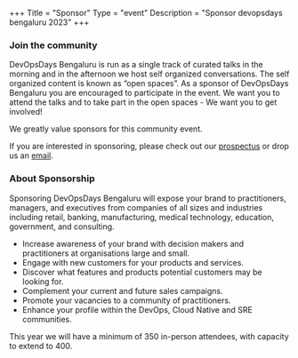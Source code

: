 +++
Title = "Sponsor"
Type = "event"
Description = "Sponsor devopsdays bengaluru 2023"
+++

<div class="container-fluid">
  <div class="row justify-content-start">
    <div class="col-md-6">
      <div>
        <h3>Join the community</h3>
        <p>DevOpsDays Bengaluru is run as a single track of curated talks in the morning and in the afternoon we host self organized conversations. The self organized content is known as “open spaces”. As a sponsor of DevOpsDays Bengaluru you are encouraged to participate in the event. We want you to attend the talks and to take part in the open spaces - We want you to get involved!</p>
        <p>We greatly value sponsors for this community event. </p>
        <p>If you are interested in sponsoring, please check out our <a href="https://assets.devopsdays.org/events/2023/bengaluru/sponsorship-prospectus.pdf">prospectus</a> or drop us an <a href="mailto:sponsorship-2023@devopsdaysindia.org?subject=Interested%20in%20Sponsoring%20DevOpsDays%Bengaluru%202023">email</a>.</p>
    </div>
      <h3>About Sponsorship</h3>
        <div class="col-md-9">
            <p>Sponsoring DevOpsDays Bengaluru will expose your brand to practitioners, managers, and executives
              from companies of all sizes and industries including retail, banking, manufacturing, medical technology,
              education, government, and consulting.</p>
            <ul>
              <li>Increase awareness of your brand with decision makers and practitioners at organisations large
                and small.</li>
              <li>Engage with new customers for your products and services.</li>
              <li>Discover what features and products potential customers may be looking for.</li>
              <li>Complement your current and future sales campaigns.</li>
              <li>Promote your vacancies to a community of practitioners.</li>
              <li>Enhance your profile within the DevOps, Cloud Native and SRE communities.</li>
            </ul>
            <p>This year we will have a minimum of 350 in-person attendees, with capacity to extend to 400. </p>
      </div>
    </div>
    <div class="col-md-6">
        <object data="https://assets.devopsdays.org/events/2023/bengaluru/sponsorship-prospectus.pdf" height="100%" width="100%"  
                     type="application/pdf">    
    </object>    
    </div>
  </div>
</div>